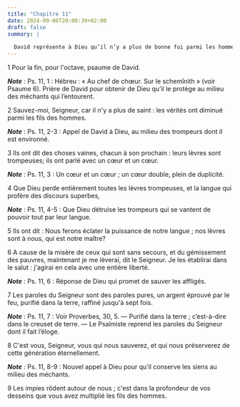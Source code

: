 ```yaml
---
title: "Chapitre 11"
date: 2024-09-06T20:00:39+02:00
draft: false
summary: |
  
  David représente à Dieu qu’il n’y a plus de bonne foi parmi les hommes, et il le prie de le sauver des artifices et des calomnies de ses ennemis.
---
```



1 Pour la fin, pour l'octave, psaume de David.

***Note*** :  Ps. 11, 1 : Hébreu : « Au chef de chœur. Sur le schemînith » (voir Psaume 6). Prière de David pour obtenir de Dieu qu’il le protège au milieu des méchants qui l’entourent.


2 Sauvez-moi, Seigneur, car il n'y a plus de saint : les vérités ont diminué parmi les fils des hommes.

***Note*** :  Ps. 11, 2-3 : Appel de David à Dieu, au milieu des trompeurs dont il est environné.

3 Ils ont dit des choses vaines, chacun à son prochain : leurs lèvres sont trompeuses; ils ont parlé avec un cœur et un cœur.

***Note*** :  Ps. 11, 3 : Un cœur et un cœur ; un cœur double, plein de duplicité.


4 Que Dieu perde entièrement toutes les lèvres trompeuses, et la langue qui profère des discours superbes,

***Note*** :  Ps. 11, 4-5 : Que Dieu détruise les trompeurs qui se vantent de pouvoir tout par leur langue.

5 Ils ont dit : Nous ferons éclater la puissance de notre langue ; nos lèvres sont à nous, qui est notre maître?


6 A cause de la misère de ceux qui sont sans secours, et du gémissement des pauvres, maintenant je me lèverai, dit le Seigneur. Je les établirai dans le salut : j'agirai en cela avec une entière liberté.

***Note*** :  Ps. 11, 6 : Réponse de Dieu qui promet de sauver les affligés.


7 Les paroles du Seigneur sont des paroles pures, un argent éprouvé par le feu, purifié dans la terre, raffiné jusqu'à sept fois.

***Note*** :  Ps. 11, 7 : Voir Proverbes, 30, 5. ― Purifié dans la terre ; c’est-à-dire dans le creuset de terre. ― Le Psalmiste reprend les paroles du Seigneur dont il fait l’éloge.


8 C'est vous, Seigneur, vous qui nous sauverez, et qui nous préserverez de cette génération éternellement.

***Note*** :  Ps. 11, 8-9 : Nouvel appel à Dieu pour qu’il conserve les siens au milieu des méchants.

9 Les impies rôdent autour de nous ; c'est dans la profondeur de vos desseins que vous avez multiplié les fils des hommes.


